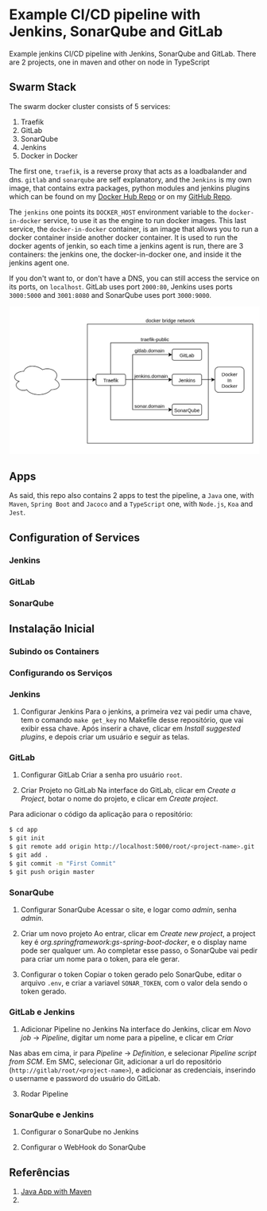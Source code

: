 # Example CI/CD pipeline with Jenkins, SonarQube and GitLab

Example jenkins CI/CD pipeline with Jenkins, SonarQube and GitLab.
There are 2 projects, one in maven and other on node in TypeScript

## Swarm Stack

The swarm docker cluster consists of 5 services:

1. Traefik
2. GitLab
3. SonarQube
4. Jenkins
5. Docker in Docker

The first one, `traefik`, is a reverse proxy that acts as a loadbalander
and dns. `gitlab` and `sonarqube` are self explanatory,
and the `Jenkins` is my own image, that
contains extra packages, python modules and jenkins plugins which can be
found on my [Docker Hub Repo](https://hub.docker.com/r/lucastercas/jenkins) or
on my [GitHub Repo](https://github.com/lucastercas/docker-images).

The `jenkins` one points its `DOCKER_HOST` environment variable to
the `docker-in-docker` service, to use it as the engine to run docker images.
This last service, the `docker-in-docker` container, is an image that
allows you to run a docker container inside another docker container. It
is used to run the docker agents of jenkin, so each time a jenkins agent
is run, there are 3 containers: the jenkins one, the docker-in-docker
one, and inside it the jenkins agent one.

If you don't want to, or don't have a DNS, you can still access
the service on its ports, on `localhost`. GitLab uses port `2000:80`,
Jenkins uses ports `3000:5000` and `3001:8080` and SonarQube
uses port `3000:9000`.

![Container Diagram](docs/image1.png)

## Apps

As said, this repo also contains 2 apps to test the pipeline, a `Java`
one, with `Maven`, `Spring Boot` and `Jacoco` and a `TypeScript` one, with
`Node.js`, `Koa` and `Jest`.

## Configuration of Services

### Jenkins

### GitLab

### SonarQube

## Instalação Inicial

### Subindo os Containers

### Configurando os Serviços

### Jenkins

1. Configurar Jenkins
   Para o jenkins, a primeira vez vai pedir uma chave, tem o comando
   `make get_key` no Makefile desse repositório, que vai exibir essa chave.
   Após inserir a chave, clicar em _Install suggested plugins_, e depois
   criar um usuário e seguir as telas.

### GitLab

1. Configurar GitLab
   Criar a senha pro usuário `root`.

1. Criar Projeto no GitLab
   Na interface do GitLab, clicar em _Create a Project_, botar o nome do
   projeto, e clicar em _Create project_.

Para adicionar o código da aplicação para o repositório:

```bash
$ cd app
$ git init
$ git remote add origin http://localhost:5000/root/<project-name>.git
$ git add .
$ git commit -m "First Commit"
$ git push origin master
```

### SonarQube

1. Configurar SonarQube
   Acessar o site, e logar como _admin_, senha _admin_.

2. Criar um novo projeto
   Ao entrar, clicar em _Create new project_, a project key é
   _org.springframework:gs-spring-boot-docker_, e o display name
   pode ser qualquer um. Ao completar esse passo, o SonarQube
   vai pedir para criar um nome para o token, para ele gerar.

3. Configurar o token
   Copiar o token gerado pelo SonarQube, editar o arquivo
   `.env`, e criar a variavel `SONAR_TOKEN`, com o valor
   dela sendo o token gerado.

### GitLab e Jenkins

1. Adicionar Pipeline no Jenkins
   Na interface do Jenkins, clicar em _Novo job_ -> _Pipeline_, digitar um nome
   para a pipeline, e clicar em _Criar_

Nas abas em cima, ir para _Pipeline_ -> _Definition_, e selecionar
_Pipeline script from SCM_. Em SMC, selecionar Git, adicionar a
url do repositório (`http://gitlab/root/<project-name>`), e adicionar
as credenciais, inserindo o username e password do usuário
do GitLab.

3. Rodar Pipeline

### SonarQube e Jenkins

1. Configurar o SonarQube no Jenkins

2. Configurar o WebHook do SonarQube

## Referências

1. [Java App with Maven](https://www.jenkins.io/doc/tutorials/build-a-java-app-with-maven/)
2.
